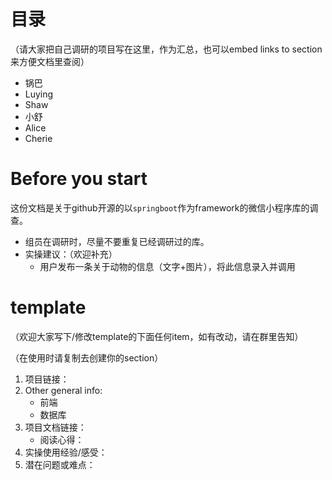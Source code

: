 # 目录

（请大家把自己调研的项目写在这里，作为汇总，也可以embed links to section来方便文档里查阅）

- 锅巴
- Luying
- Shaw
- 小舒
- Alice
- Cherie



# Before you start

这份文档是关于github开源的以`springboot`作为framework的微信小程序库的调查。

- 组员在调研时，尽量不要重复已经调研过的库。
- 实操建议：（欢迎补充）
  - 用户发布一条关于动物的信息（文字+图片），将此信息录入并调用



# template

（欢迎大家写下/修改template的下面任何item，如有改动，请在群里告知）

（在使用时请复制去创建你的section）

1. 项目链接：
2. Other general info:
   - 前端
   - 数据库
3. 项目文档链接：
   - 阅读心得：
4. 实操使用经验/感受：
5. 潜在问题或难点：